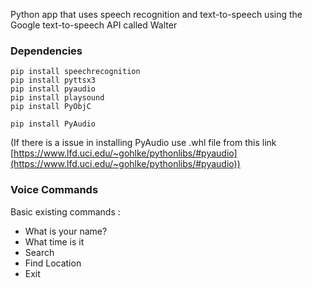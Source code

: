 Python app that uses speech recognition and text-to-speech using the Google text-to-speech API called Walter

### Dependencies

```
pip install speechrecognition
pip install pyttsx3
pip install pyaudio
pip install playsound
pip install PyObjC
```
```
pip install PyAudio
```
(If there is a issue in installing PyAudio use .whl file from this link [https://www.lfd.uci.edu/~gohlke/pythonlibs/#pyaudio](https://www.lfd.uci.edu/~gohlke/pythonlibs/#pyaudio))  

### Voice Commands

Basic existing commands : 

- What is your name?
- What time is it
- Search
- Find Location
- Exit
